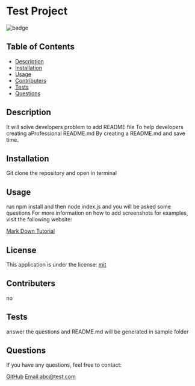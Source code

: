 # Test Project
  ![badge](https://img.shields.io/badge/license-mit-blue)

  ## Table of Contents

  - [Description](#description)
  - [Installation](#installation)
  - [Usage](#usage)
  - [Contributers](#contributers)
  - [Tests](#tests)
  - [Questions](#questions)

  ## Description
  It will solve developers problem to add README file
  To help developers creating aProfessional README.md
  By creating a README.md and save time.

  ## Installation
  Git clone the repository and open in terminal

  ## Usage
  run npm install and then node index.js and you will be asked some questions
  For more information on how to add screenshots for examples, visit the following website:
  
  [Mark Down Tutorial](https://agea.github.io/tutorial.md/)
  
  ## License
This application is under the license:
[mit](https://choosealicense.com/licenses/mit)
  
  ## Contributers
  no

  ## Tests
  answer the questions and README.md will be generated in sample folder

  ## Questions
  
  If you have any questions, feel free to contact:

  [GitHub](https://github.com/undefined)
  [Email:abc@test.com](mailto:abc@test.com)
